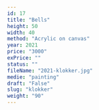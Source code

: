 ```yaml
---
id: 17
title: "Bells"
height: 50
width: 40
method: "Acrylic on canvas"
year: 2021
price: "3000"
exPrice: ""
status: ""
fileName: "2021-klokker.jpg"
medie: "painting"
draft: "False"
slug: "klokker"
weight: "90"
---
```

